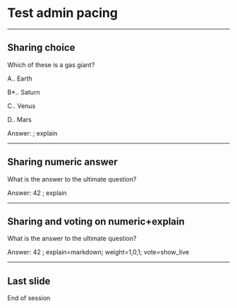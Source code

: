 <!--slidoc-defaults --pace=3 --features=grade_response,share_all -->

# Test admin pacing


<script>
var choices = ['A', 'B', 'C', 'D'];
function randChoice() {return choices[Math.floor(Math.random()*choices.length)];}
var numbers = [7, 33, 42];
function randNumber() {return numbers[Math.floor(Math.random()*numbers.length)];}
var TestScripts = {};
TestScripts._test_user = [
  ['-ready'],
  ['-initSession'],
  ['initSlideView', 0, 5000, 'next'],
  ['nextEvent', 2, 4000, 'finalizeShare'],
  ['autoEvent', 0, 4000, 'choice', ['B', 'Exp']],
  ['answerTally', 3, 3000, 'finalizeShare'],
  ['autoEvent', 0, 3000, 'input', ['42', 'Exp']],
  ['answerTally', 4, 3000, 'finalizeShare'],
  ['autoEvent', 0, 3000, 'input', ['42', 'Exp']],
  ['answerTally', 0, 500, 'end']
  ];
TestScripts.bbb = [
  ['-ready'],
  ['-initSession'],
  ['-initSlideView'],
  ['AdminPacedAdvance', 2, 500, 'choice', [randChoice(), 'Just because ...']],
  ['-answerTally'],
  ['AdminPacedAdvance', 3, 500, 'input', [randNumber(), 'Just because ...']],
  ['-answerTally'],
  ['AdminPacedAdvance', 4, 500, 'input', [randNumber(), 'Just because ...']],
  ['answerTally', 0, 0, 'end']
  ];
TestScripts.ccc = [
  ['-ready'],
  ['-initSession'],
  ['-initSlideView'],
  ['AdminPacedAdvance', 2, 500, 'choice', [randChoice(), 'Not just because ...']],
  ['-answerTally'],
  ['AdminPacedAdvance', 3, 500, 'input', [randNumber(), 'Not just because ...']],
  ['-answerTally'],
  ['AdminPacedAdvance', 4, 500, 'input', [randNumber(), 'Not just because ...']],
  ['answerTally', 0, 0, 'end']
  ];
Slidoc.enableTesting(Slidoc.getParameter('testscript')||'', TestScripts);
</script>

---

## Sharing choice

Which of these is a gas giant?

A.. Earth

B*.. Saturn

C.. Venus

D.. Mars

Answer: ; explain

---

## Sharing numeric answer

What is the answer to the ultimate question?

Answer: 42 ; explain

---

## Sharing and voting on numeric+explain

What is the answer to the ultimate question?

Answer: 42 ; explain=markdown; weight=1,0,1; vote=show_live


---

## Last slide

End of session
